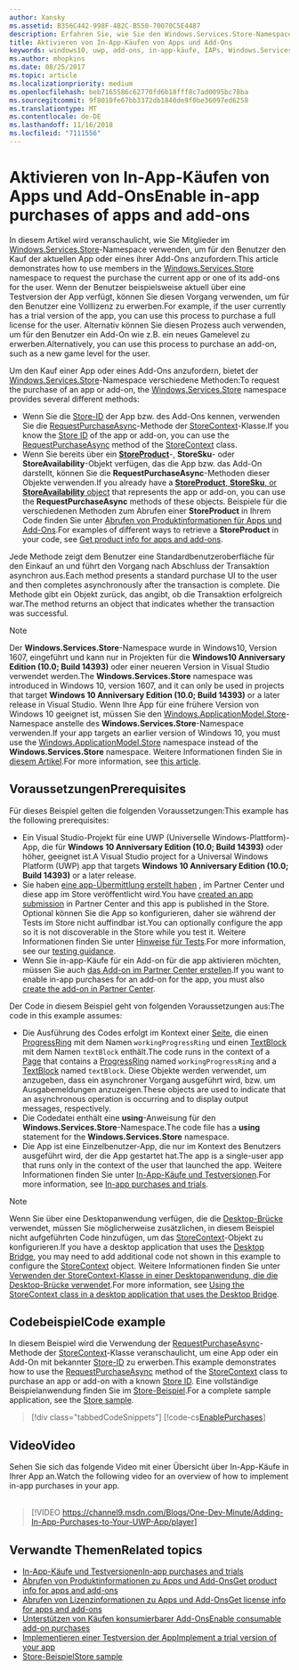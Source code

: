 ```yaml
---
author: Xansky
ms.assetid: B356C442-998F-4B2C-B550-70070C5E4487
description: Erfahren Sie, wie Sie den Windows.Services.Store-Namespace verwenden, um eine App oder ein Add-on zu erwerben.
title: Aktivieren von In-App-Käufen von Apps und Add-Ons
keywords: windows10, uwp, add-ons, in-app-käufe, IAPs, Windows.Services.Store
ms.author: mhopkins
ms.date: 08/25/2017
ms.topic: article
ms.localizationpriority: medium
ms.openlocfilehash: beb7165586c62770fd6b18fff8c7ad0095bc78ba
ms.sourcegitcommit: 9f8010fe67bb3372db1840de9f0be36097ed6258
ms.translationtype: MT
ms.contentlocale: de-DE
ms.lasthandoff: 11/16/2018
ms.locfileid: "7111556"
---
```

# <a name="enable-in-app-purchases-of-apps-and-add-ons"></a><span data-ttu-id="d61e7-104">Aktivieren von In-App-Käufen von Apps und Add-Ons</span><span class="sxs-lookup"><span data-stu-id="d61e7-104">Enable in-app purchases of apps and add-ons</span></span>

<span data-ttu-id="d61e7-105">In diesem Artikel wird veranschaulicht, wie Sie Mitglieder im [Windows.Services.Store](https://msdn.microsoft.com/library/windows/apps/windows.services.store.aspx)-Namespace verwenden, um für den Benutzer den Kauf der aktuellen App oder eines ihrer Add-Ons anzufordern.</span><span class="sxs-lookup"><span data-stu-id="d61e7-105">This article demonstrates how to use members in the [Windows.Services.Store](https://msdn.microsoft.com/library/windows/apps/windows.services.store.aspx) namespace to request the purchase the current app or one of its add-ons for the user.</span></span> <span data-ttu-id="d61e7-106">Wenn der Benutzer beispielsweise aktuell über eine Testversion der App verfügt, können Sie diesen Vorgang verwenden, um für den Benutzer eine Volllizenz zu erwerben.</span><span class="sxs-lookup"><span data-stu-id="d61e7-106">For example, if the user currently has a trial version of the app, you can use this process to purchase a full license for the user.</span></span> <span data-ttu-id="d61e7-107">Alternativ können Sie diesen Prozess auch verwenden, um für den Benutzer ein Add-On wie z.B. ein neues Gamelevel zu erwerben.</span><span class="sxs-lookup"><span data-stu-id="d61e7-107">Alternatively, you can use this process to purchase an add-on, such as a new game level for the user.</span></span>

<span data-ttu-id="d61e7-108">Um den Kauf einer App oder eines Add-Ons anzufordern, bietet der [Windows.Services.Store](https://msdn.microsoft.com/library/windows/apps/windows.services.store.aspx)-Namespace verschiedene Methoden:</span><span class="sxs-lookup"><span data-stu-id="d61e7-108">To request the purchase of an app or add-on, the [Windows.Services.Store](https://msdn.microsoft.com/library/windows/apps/windows.services.store.aspx) namespace provides several different methods:</span></span>
* <span data-ttu-id="d61e7-109">Wenn Sie die [Store-ID](in-app-purchases-and-trials.md#store_ids) der App bzw. des Add-Ons kennen, verwenden Sie die [RequestPurchaseAsync](https://docs.microsoft.com/uwp/api/windows.services.store.storecontext.requestpurchaseasync)-Methode der [StoreContext](https://msdn.microsoft.com/library/windows/apps/windows.services.store.storecontext.aspx)-Klasse.</span><span class="sxs-lookup"><span data-stu-id="d61e7-109">If you know the [Store ID](in-app-purchases-and-trials.md#store_ids) of the app or add-on, you can use the [RequestPurchaseAsync](https://docs.microsoft.com/uwp/api/windows.services.store.storecontext.requestpurchaseasync) method of the [StoreContext](https://msdn.microsoft.com/library/windows/apps/windows.services.store.storecontext.aspx) class.</span></span>
* <span data-ttu-id="d61e7-110">Wenn Sie bereits über ein [**StoreProduct**](in-app-purchases-and-trials.md#products-skus)-, **StoreSku**- oder **StoreAvailability**-Objekt verfügen, das die App bzw. das Add-On darstellt, können Sie die **RequestPurchaseAsync**-Methoden dieser Objekte verwenden.</span><span class="sxs-lookup"><span data-stu-id="d61e7-110">If you already have a [**StoreProduct**, **StoreSku**, or **StoreAvailability** object](in-app-purchases-and-trials.md#products-skus) that represents the app or add-on, you can use the **RequestPurchaseAsync** methods of these objects.</span></span> <span data-ttu-id="d61e7-111">Beispiele für die verschiedenen Methoden zum Abrufen einer **StoreProduct** in Ihrem Code finden Sie unter [Abrufen von Produktinformationen für Apps und Add-Ons](get-product-info-for-apps-and-add-ons.md).</span><span class="sxs-lookup"><span data-stu-id="d61e7-111">For examples of different ways to retrieve a **StoreProduct** in your code, see [Get product info for apps and add-ons](get-product-info-for-apps-and-add-ons.md).</span></span>

<span data-ttu-id="d61e7-112">Jede Methode zeigt dem Benutzer eine Standardbenutzeroberfläche für den Einkauf an und führt den Vorgang nach Abschluss der Transaktion asynchron aus.</span><span class="sxs-lookup"><span data-stu-id="d61e7-112">Each method presents a standard purchase UI to the user and then completes asynchronously after the transaction is complete.</span></span> <span data-ttu-id="d61e7-113">Die Methode gibt ein Objekt zurück, das angibt, ob die Transaktion erfolgreich war.</span><span class="sxs-lookup"><span data-stu-id="d61e7-113">The method returns an object that indicates whether the transaction was successful.</span></span>

> [!NOTE]
> <span data-ttu-id="d61e7-114">Der **Windows.Services.Store**-Namespace wurde in Windows10, Version 1607, eingeführt und kann nur in Projekten für die **Windows10 Anniversary Edition (10.0; Build 14393)** oder einer neueren Version in Visual Studio verwendet werden.</span><span class="sxs-lookup"><span data-stu-id="d61e7-114">The **Windows.Services.Store** namespace was introduced in Windows 10, version 1607, and it can only be used in projects that target **Windows 10 Anniversary Edition (10.0; Build 14393)** or a later release in Visual Studio.</span></span> <span data-ttu-id="d61e7-115">Wenn Ihre App für eine frühere Version von Windows 10 geeignet ist, müssen Sie den [Windows.ApplicationModel.Store](https://msdn.microsoft.com/library/windows/apps/windows.applicationmodel.store.aspx)-Namespace anstelle des **Windows.Services.Store**-Namespace verwenden.</span><span class="sxs-lookup"><span data-stu-id="d61e7-115">If your app targets an earlier version of Windows 10, you must use the [Windows.ApplicationModel.Store](https://msdn.microsoft.com/library/windows/apps/windows.applicationmodel.store.aspx) namespace instead of the **Windows.Services.Store** namespace.</span></span> <span data-ttu-id="d61e7-116">Weitere Informationen finden Sie in [diesem Artikel](in-app-purchases-and-trials-using-the-windows-applicationmodel-store-namespace.md).</span><span class="sxs-lookup"><span data-stu-id="d61e7-116">For more information, see [this article](in-app-purchases-and-trials-using-the-windows-applicationmodel-store-namespace.md).</span></span>

## <a name="prerequisites"></a><span data-ttu-id="d61e7-117">Voraussetzungen</span><span class="sxs-lookup"><span data-stu-id="d61e7-117">Prerequisites</span></span>

<span data-ttu-id="d61e7-118">Für dieses Beispiel gelten die folgenden Voraussetzungen:</span><span class="sxs-lookup"><span data-stu-id="d61e7-118">This example has the following prerequisites:</span></span>
* <span data-ttu-id="d61e7-119">Ein Visual Studio-Projekt für eine UWP (Universelle Windows-Plattform)-App, die für **Windows 10 Anniversary Edition (10.0; Build 14393)** oder höher, geeignet ist.</span><span class="sxs-lookup"><span data-stu-id="d61e7-119">A Visual Studio project for a Universal Windows Platform (UWP) app that targets **Windows 10 Anniversary Edition (10.0; Build 14393)** or a later release.</span></span>
* <span data-ttu-id="d61e7-120">Sie haben [eine app-Übermittlung erstellt haben](https://msdn.microsoft.com/windows/uwp/publish/app-submissions) , im Partner Center und diese app im Store veröffentlicht wird.</span><span class="sxs-lookup"><span data-stu-id="d61e7-120">You have [created an app submission](https://msdn.microsoft.com/windows/uwp/publish/app-submissions) in Partner Center and this app is published in the Store.</span></span> <span data-ttu-id="d61e7-121">Optional können Sie die App so konfigurieren, daher sie während der Tests im Store nicht auffindbar ist.</span><span class="sxs-lookup"><span data-stu-id="d61e7-121">You can optionally configure the app so it is not discoverable in the Store while you test it.</span></span> <span data-ttu-id="d61e7-122">Weitere Informationen finden Sie unter [Hinweise für Tests](in-app-purchases-and-trials.md#testing).</span><span class="sxs-lookup"><span data-stu-id="d61e7-122">For more information, see our [testing guidance](in-app-purchases-and-trials.md#testing).</span></span>
* <span data-ttu-id="d61e7-123">Wenn Sie in-app-Käufe für ein Add-on für die app aktivieren möchten, müssen Sie auch [das Add-on im Partner Center erstellen](../publish/add-on-submissions.md).</span><span class="sxs-lookup"><span data-stu-id="d61e7-123">If you want to enable in-app purchases for an add-on for the app, you must also [create the add-on in Partner Center](../publish/add-on-submissions.md).</span></span>

<span data-ttu-id="d61e7-124">Der Code in diesem Beispiel geht von folgenden Voraussetzungen aus:</span><span class="sxs-lookup"><span data-stu-id="d61e7-124">The code in this example assumes:</span></span>
* <span data-ttu-id="d61e7-125">Die Ausführung des Codes erfolgt im Kontext einer [Seite](https://msdn.microsoft.com/library/windows/apps/windows.ui.xaml.controls.page.aspx), die einen [ProgressRing](https://msdn.microsoft.com/library/windows/apps/windows.ui.xaml.controls.progressring.aspx) mit dem Namen ```workingProgressRing``` und einen [TextBlock](https://msdn.microsoft.com/library/windows/apps/windows.ui.xaml.controls.textblock.aspx) mit dem Namen ```textBlock``` enthält.</span><span class="sxs-lookup"><span data-stu-id="d61e7-125">The code runs in the context of a [Page](https://msdn.microsoft.com/library/windows/apps/windows.ui.xaml.controls.page.aspx) that contains a [ProgressRing](https://msdn.microsoft.com/library/windows/apps/windows.ui.xaml.controls.progressring.aspx) named ```workingProgressRing``` and a [TextBlock](https://msdn.microsoft.com/library/windows/apps/windows.ui.xaml.controls.textblock.aspx) named ```textBlock```.</span></span> <span data-ttu-id="d61e7-126">Diese Objekte werden verwendet, um anzugeben, dass ein asynchroner Vorgang ausgeführt wird, bzw. um Ausgabemeldungen anzuzeigen.</span><span class="sxs-lookup"><span data-stu-id="d61e7-126">These objects are used to indicate that an asynchronous operation is occurring and to display output messages, respectively.</span></span>
* <span data-ttu-id="d61e7-127">Die Codedatei enthält eine **using**-Anweisung für den **Windows.Services.Store**-Namespace.</span><span class="sxs-lookup"><span data-stu-id="d61e7-127">The code file has a **using** statement for the **Windows.Services.Store** namespace.</span></span>
* <span data-ttu-id="d61e7-128">Die App ist eine Einzelbenutzer-App, die nur im Kontext des Benutzers ausgeführt wird, der die App gestartet hat.</span><span class="sxs-lookup"><span data-stu-id="d61e7-128">The app is a single-user app that runs only in the context of the user that launched the app.</span></span> <span data-ttu-id="d61e7-129">Weitere Informationen finden Sie unter [In-App-Käufe und Testversionen](in-app-purchases-and-trials.md#api_intro).</span><span class="sxs-lookup"><span data-stu-id="d61e7-129">For more information, see [In-app purchases and trials](in-app-purchases-and-trials.md#api_intro).</span></span>

> [!NOTE]
> <span data-ttu-id="d61e7-130">Wenn Sie über eine Desktopanwendung verfügen, die die [Desktop-Brücke](https://developer.microsoft.com/windows/bridges/desktop) verwendet, müssen Sie möglicherweise zusätzlichen, in diesem Beispiel nicht aufgeführten Code hinzufügen, um das [StoreContext](https://msdn.microsoft.com/library/windows/apps/windows.services.store.storecontext.aspx)-Objekt zu konfigurieren.</span><span class="sxs-lookup"><span data-stu-id="d61e7-130">If you have a desktop application that uses the [Desktop Bridge](https://developer.microsoft.com/windows/bridges/desktop), you may need to add additional code not shown in this example to configure the [StoreContext](https://msdn.microsoft.com/library/windows/apps/windows.services.store.storecontext.aspx) object.</span></span> <span data-ttu-id="d61e7-131">Weitere Informationen finden Sie unter [Verwenden der StoreContext-Klasse in einer Desktopanwendung, die die Desktop-Brücke verwendet](in-app-purchases-and-trials.md#desktop).</span><span class="sxs-lookup"><span data-stu-id="d61e7-131">For more information, see [Using the StoreContext class in a desktop application that uses the Desktop Bridge](in-app-purchases-and-trials.md#desktop).</span></span>

## <a name="code-example"></a><span data-ttu-id="d61e7-132">Codebeispiel</span><span class="sxs-lookup"><span data-stu-id="d61e7-132">Code example</span></span>

<span data-ttu-id="d61e7-133">In diesem Beispiel wird die Verwendung der [RequestPurchaseAsync](https://docs.microsoft.com/uwp/api/windows.services.store.storecontext.requestpurchaseasync)-Methode der [StoreContext](https://msdn.microsoft.com/library/windows/apps/windows.services.store.storecontext.aspx)-Klasse veranschaulicht, um eine App oder ein Add-On mit bekannter [Store-ID](in-app-purchases-and-trials.md#store-ids) zu erwerben.</span><span class="sxs-lookup"><span data-stu-id="d61e7-133">This example demonstrates how to use the [RequestPurchaseAsync](https://docs.microsoft.com/uwp/api/windows.services.store.storecontext.requestpurchaseasync) method of the [StoreContext](https://msdn.microsoft.com/library/windows/apps/windows.services.store.storecontext.aspx) class to purchase an app or add-on with a known [Store ID](in-app-purchases-and-trials.md#store-ids).</span></span> <span data-ttu-id="d61e7-134">Eine vollständige Beispielanwendung finden Sie im [Store-Beispiel](https://github.com/Microsoft/Windows-universal-samples/tree/master/Samples/Store).</span><span class="sxs-lookup"><span data-stu-id="d61e7-134">For a complete sample application, see the [Store sample](https://github.com/Microsoft/Windows-universal-samples/tree/master/Samples/Store).</span></span>

> [!div class="tabbedCodeSnippets"]
[!code-cs[EnablePurchases](./code/InAppPurchasesAndLicenses_RS1/cs/PurchaseAddOnPage.xaml.cs#PurchaseAddOn)]

## <a name="video"></a><span data-ttu-id="d61e7-135">Video</span><span class="sxs-lookup"><span data-stu-id="d61e7-135">Video</span></span>

<span data-ttu-id="d61e7-136">Sehen Sie sich das folgende Video mit einer Übersicht über In-App-Käufe in Ihrer App an.</span><span class="sxs-lookup"><span data-stu-id="d61e7-136">Watch the following video for an overview of how to implement in-app purchases in your app.</span></span>
<br/>
<br/>
> [!VIDEO https://channel9.msdn.com/Blogs/One-Dev-Minute/Adding-In-App-Purchases-to-Your-UWP-App/player]

## <a name="related-topics"></a><span data-ttu-id="d61e7-137">Verwandte Themen</span><span class="sxs-lookup"><span data-stu-id="d61e7-137">Related topics</span></span>

* [<span data-ttu-id="d61e7-138">In-App-Käufe und Testversionen</span><span class="sxs-lookup"><span data-stu-id="d61e7-138">In-app purchases and trials</span></span>](in-app-purchases-and-trials.md)
* [<span data-ttu-id="d61e7-139">Abrufen von Produktinformationen zu Apps und Add-Ons</span><span class="sxs-lookup"><span data-stu-id="d61e7-139">Get product info for apps and add-ons</span></span>](get-product-info-for-apps-and-add-ons.md)
* [<span data-ttu-id="d61e7-140">Abrufen von Lizenzinformationen zu Apps und Add-Ons</span><span class="sxs-lookup"><span data-stu-id="d61e7-140">Get license info for apps and add-ons</span></span>](get-license-info-for-apps-and-add-ons.md)
* [<span data-ttu-id="d61e7-141">Unterstützen von Käufen konsumierbarer Add-Ons</span><span class="sxs-lookup"><span data-stu-id="d61e7-141">Enable consumable add-on purchases</span></span>](enable-consumable-add-on-purchases.md)
* [<span data-ttu-id="d61e7-142">Implementieren einer Testversion der App</span><span class="sxs-lookup"><span data-stu-id="d61e7-142">Implement a trial version of your app</span></span>](implement-a-trial-version-of-your-app.md)
* [<span data-ttu-id="d61e7-143">Store-Beispiel</span><span class="sxs-lookup"><span data-stu-id="d61e7-143">Store sample</span></span>](https://github.com/Microsoft/Windows-universal-samples/tree/master/Samples/Store)
